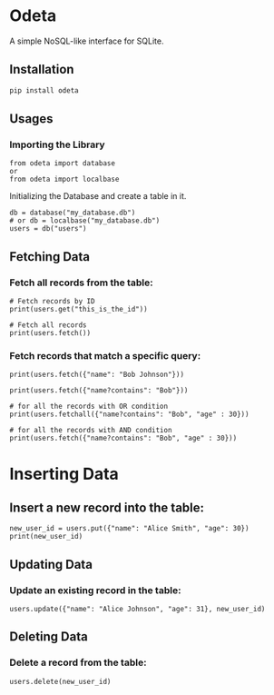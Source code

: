 # Odeta

A simple NoSQL-like interface for SQLite.

## Installation

```bash
pip install odeta
```

## Usages
### Importing the Library

```
from odeta import database
or
from odeta import localbase
```

Initializing the Database and create a table in it.

```
db = database("my_database.db")
# or db = localbase("my_database.db")
users = db("users")
```

## Fetching Data
### Fetch all records from the table:

```
# Fetch records by ID
print(users.get("this_is_the_id")) 

# Fetch all records
print(users.fetch())
```

### Fetch records that match a specific query:

```
print(users.fetch({"name": "Bob Johnson"}))

print(users.fetch({"name?contains": "Bob"}))

# for all the records with OR condition
print(users.fetchall({"name?contains": "Bob", "age" : 30}))

# for all the records with AND condition
print(users.fetch({"name?contains": "Bob", "age" : 30}))
```

# Inserting Data
## Insert a new record into the table:
```
new_user_id = users.put({"name": "Alice Smith", "age": 30})
print(new_user_id)
```

## Updating Data

### Update an existing record in the table:
```
users.update({"name": "Alice Johnson", "age": 31}, new_user_id)
```

## Deleting Data
### Delete a record from the table:
```
users.delete(new_user_id)
```
